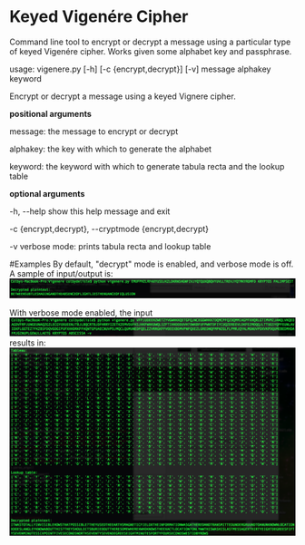 # Keyed Vigenére Cipher

Command line tool to encrypt or decrypt a message using a particular type of keyed Vigenére cipher. Works given some alphabet key and passphrase.

usage: vigenere.py [-h] [-c {encrypt,decrypt}] [-v] message alphakey keyword

Encrypt or decrypt a message using a keyed Vignere cipher.

<b>positional arguments</b>

  message:               the message to encrypt or decrypt
  
  alphakey:              the key with which to generate the alphabet
  
  keyword:               the keyword with which to generate tabula recta and
                        the lookup table


<b>optional arguments</b>

  -h, --help            show this help message and exit
  
  -c {encrypt,decrypt}, --cryptmode {encrypt,decrypt}
  
  -v                    verbose mode: prints tabula recta and lookup table
  

#Examples 
By default, "decrypt" mode is enabled, and verbose mode is off. A sample of input/output is:
![Sample](/img/k1.png "Sample")

With verbose mode enabled, the input
![Sample verbose input](/img/k2_input.png "Sample verbose input")
results in:
![Sample verbose output](/img/k2_output.png "Sample verbose output")
